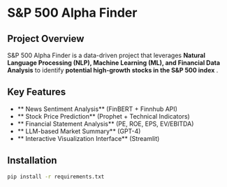 # S&P 500 Alpha Finder

## Project Overview
S&P 500 Alpha Finder is a data-driven project that leverages **Natural Language Processing (NLP), Machine Learning (ML), and Financial Data Analysis** to identify **potential high-growth stocks in the S&P 500 index** .

##  Key Features
- ** News Sentiment Analysis** (FinBERT + Finnhub API)
- ** Stock Price Prediction** (Prophet + Technical Indicators)
- ** Financial Statement Analysis** (PE, ROE, EPS, EV/EBITDA)
- ** LLM-based Market Summary** (GPT-4)
- ** Interactive Visualization Interface** (Streamlit)

## Installation
```bash
pip install -r requirements.txt
